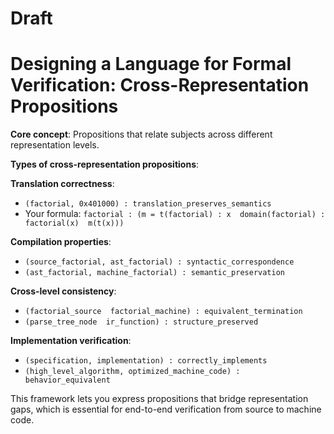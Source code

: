 # Draft

# Designing a Language for Formal Verification: Cross-Representation Propositions

**Core concept**: Propositions that relate subjects across different representation levels.

**Types of cross-representation propositions**:

**Translation correctness**:
- `(factorial, 0x401000) : translation_preserves_semantics`
- Your formula: `factorial : (m = t(factorial) : x  domain(factorial) : factorial(x)  m(t(x)))`

**Compilation properties**:
- `(source_factorial, ast_factorial) : syntactic_correspondence`
- `(ast_factorial, machine_factorial) : semantic_preservation`

**Cross-level consistency**:
- `(factorial_source  factorial_machine) : equivalent_termination`
- `(parse_tree_node  ir_function) : structure_preserved`

**Implementation verification**:
- `(specification, implementation) : correctly_implements`
- `(high_level_algorithm, optimized_machine_code) : behavior_equivalent`

This framework lets you express propositions that bridge representation gaps, which is essential for end-to-end verification from source to machine code.

